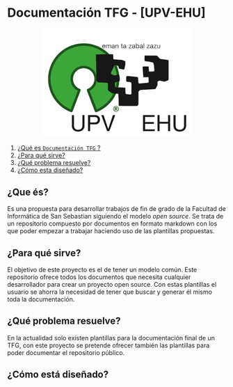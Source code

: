 # Documentación TFG - [UPV-EHU]
 <p align="center">
  <img src = "../images/logo.png" width=350>
</p>

1. [¿Qué es `Documentación TFG` ?](#qué-es)
2. [¿Para qué sirve?](#para-qué-sirve)
3. [¿Qué problema resuelve?](#qué-problema-resuelve)
4. [¿Cómo esta diseñado?](#cómo-esta-diseñado)

## ¿Que és?

Es una propuesta para desarrollar trabajos de fin de grado de la Facultad de Informática de San Sebastian siguiendo el modelo *open source*.
Se trata de un repositorio compuesto por documentos en formato markdown con los que poder empezar a trabajar haciendo uso de las plantillas propuestas.

## ¿Para qué sirve?
El objetivo de este proyecto es el de tener un modelo común. Este repositorio ofrece todos los documentos que necesita cualquier desarrollador para crear un proyecto open source. Con estas plantillas el usuario se ahorra la necesidad de tener que buscar y generar él mismo toda la documentación.

## ¿Qué problema resuelve?
En la actualidad solo existen plantillas para la documentación final de un TFG, con este proyecto se pretende ofrecer también las plantillas para poder documentar el repositorio público.

## ¿Cómo está diseñado?
